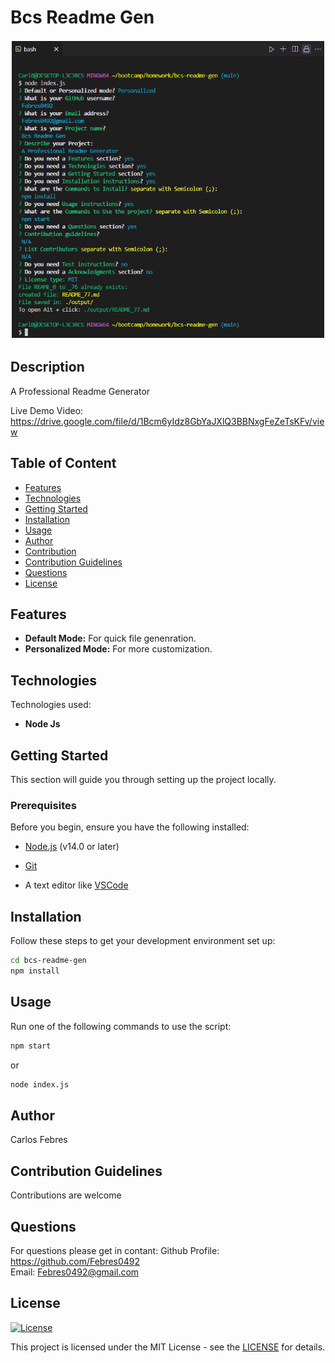 # Bcs Readme Gen 

![screenshot](screenshot.png) 
            
## Description
            
A Professional Readme Generator 
            
Live Demo Video: https://drive.google.com/file/d/1Bcm6yIdz8GbYaJXlQ3BBNxgFeZeTsKFv/view


## Table of Content 
- [Features](#features)
- [Technologies](#technologies)
- [Getting Started](#getting-started)
- [Installation](#installation)
- [Usage](#usage)
- [Author](#author)
- [Contribution](#contribution)
- [Contribution Guidelines](#contribution-guidelines)
- [Questions](#questions)
- [License](#license)


## Features 

- **Default Mode:** For quick file genenration. 
- **Personalized Mode:** For more customization. 


## Technologies 
Technologies used: 
- **Node Js** 


## Getting Started 
This section will guide you through setting up the project locally.


### Prerequisites
Before you begin, ensure you have the following installed:
            
- [Node.js](https://nodejs.org/) (v14.0 or later)
            
- [Git](https://git-scm.com/)
            
- A text editor like [VSCode](https://code.visualstudio.com/)


## Installation 
Follow these steps to get your development environment set up: 
```bash 
cd bcs-readme-gen
npm install 
``` 


## Usage 
Run one of the following commands to use the script:

```bash 
npm start 
``` 
or
```bash 
node index.js
``` 


## Author 
Carlos Febres


## Contribution Guidelines 
Contributions are welcome


## Questions 
For questions please get in contant:
Github Profile: https://github.com/Febres0492  
Email: Febres0492@gmail.com


## License  
[![License](https://img.shields.io/badge/MIT-yellow.svg)](https://opensource.org/licenses/MIT)
    
This project is licensed under the MIT License - see the [LICENSE](https://opensource.org/licenses/MIT) for details.
    


